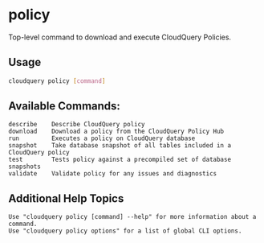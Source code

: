 # policy

Top-level command to download and execute CloudQuery Policies.

## Usage

```bash
cloudquery policy [command]
```

## Available Commands:
```
describe    Describe CloudQuery policy
download    Download a policy from the CloudQuery Policy Hub
run         Executes a policy on CloudQuery database
snapshot    Take database snapshot of all tables included in a CloudQuery policy
test        Tests policy against a precompiled set of database snapshots
validate    Validate policy for any issues and diagnostics
```

## Additional Help Topics

```
Use "cloudquery policy [command] --help" for more information about a command.
Use "cloudquery policy options" for a list of global CLI options.
```
